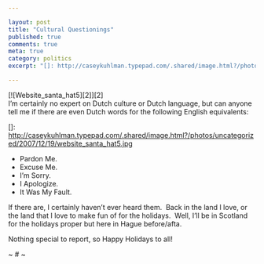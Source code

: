 ```yaml
---

layout: post
title: "Cultural Questionings"
published: true
comments: true
meta: true
category: politics
excerpt: "[]: http://caseykuhlman.typepad.com/.shared/image.html?/photos/uncategorized/2007/12/19/website_santa_hat5.jpg"

---
```


[![Website_santa_hat5][2]][2]  
I’m certainly no expert on Dutch culture or Dutch language, but can anyone tell me if there are even Dutch words for the following English equivalents:  

 []: http://caseykuhlman.typepad.com/.shared/image.html?/photos/uncategorized/2007/12/19/website_santa_hat5.jpg

*   Pardon Me.
*   Excuse Me.
*   I’m Sorry.
*   I Apologize.
*   It Was My Fault.

If there are, I certainly haven’t ever heard them.  Back in the land I love, or the land that I love to make fun of for the holidays.  Well, I’ll be in Scotland for the holidays proper but here in Hague before/afta.  

Nothing special to report, so Happy Holidays to all!

~ # ~